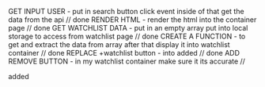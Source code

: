 GET INPUT USER - put in search button click event inside of that get the data from the api // done
RENDER HTML - render the html into the container page // done
GET WATCHLIST DATA - put in an empty array put into local storage to access from watchlist page // done
CREATE A FUNCTION - to get and extract the data from array after that display it into watchlist container // done
REPLACE +watchlist button - into added // done
ADD REMOVE BUTTON - in my watchlist container make sure it its accurate //

<!-- for wathhst container -->

<!-- `<div class="display-container-movie">
//                <img src="${data.Poster}" alt="N/A" class="img" />
//                <div class="col">
//                   <div class="row">
//                      <h1 class="title" style="color: black">${data.Title}</h1>
//                      <h5 class="rating">⭐ ${data.Ratings[0].Value}</h5>
//                   </div>
//                   <div class="row">
//                      <h5 class="runtime" style="font-weight: 100;">${data.Runtime}</h5>
//                      <h5 class="genre">${data.Genre}</h5>
//                      <div class="watchlist">
//                         <button data-remove=${data.imdbID}>
//                            <i class="fa-solid fa-circle-plus btns"></i>watchlist
//                         </button>
//                      </div>
//                   </div>
//                   <p class="plot">
//                      ${data.Plot}
//                   </p>
//                </div>
//             </div>` -->

<!-- for render searched movies -->

<!-- `
                <div class="display-container-movie">
               <img src="${data.Poster}" alt="N/A" class="img" />
               <div class="col">
                  <div class="row">
                     <h1 class="title" style="color: black">${data.Title}</h1>
                     <h5 class="rating">⭐ ${data.Ratings[0].Value}</h5>
                  </div>
                  <div class="row">
                     <h5 class="runtime" style="font-weight: 100;">${data.Runtime}</h5>
                     <h5 class="genre">${data.Genre}</h5>
                     <div class="watchlist">
                        <button data-add=${data.imdbID}>
                           <i class="fa-solid fa-circle-plus btns"></i>watchlist
                        </button>
                        <i class=" fa-solid fa-check"></i>
                        <p>added</p>
                     </div>
                  </div>
                  <p class="plot">
                     ${data.Plot}
                  </p>
               </div>
            </div>` -->

<!-- added -->

<i class=" fa-solid fa-check"></i>
<p>added</p>
